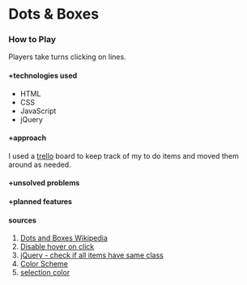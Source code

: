 # Dots & Boxes

### How to Play
Players take turns clicking on lines. 

#### +technologies used
* HTML
* CSS
* JavaScript
* jQuery 

#### +approach
I used a [trello](https://trello.com/b/xOyRntr1/dots-and-boxes) board to keep track of my to do items and moved them around as needed. 

#### +unsolved problems

#### +planned features

#### sources
1. [Dots and Boxes Wikipedia](https://en.wikipedia.org/wiki/Dots_and_Boxes)
2. [Disable hover on click](https://stackoverflow.com/questions/30118246/disable-hover-on-click)
3. [jQuery - check if all items have same class](https://stackoverflow.com/questions/7485066/check-if-all-items-have-the-same-class)
4. [Color Scheme](https://coolors.co/d1d1d1-dae8e4-7d8186-c3bef7-8a4fff)
5. [selection color](https://css-tricks.com/overriding-the-default-text-selection-color-with-css/)